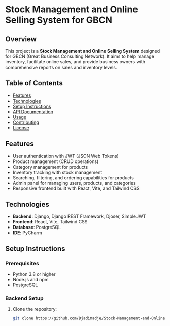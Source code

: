 # Stock Management and Online Selling System for GBCN

## Overview

This project is a **Stock Management and Online Selling System** designed for GBCN (Great Business Consulting Network). It aims to help manage inventory, facilitate online sales, and provide business owners with comprehensive reports on sales and inventory levels.

## Table of Contents

- [Features](#features)
- [Technologies](#technologies)
- [Setup Instructions](#setup-instructions)
- [API Documentation](#api-documentation)
- [Usage](#usage)
- [Contributing](#contributing)
- [License](#license)

## Features

- User authentication with JWT (JSON Web Tokens)
- Product management (CRUD operations)
- Category management for products
- Inventory tracking with stock management
- Searching, filtering, and ordering capabilities for products
- Admin panel for managing users, products, and categories
- Responsive frontend built with React, Vite, and Tailwind CSS

## Technologies

- **Backend**: Django, Django REST Framework, Djoser, SimpleJWT
- **Frontend**: React, Vite, Tailwind CSS
- **Database**: PostgreSQL
- **IDE**: PyCharm

## Setup Instructions

### Prerequisites

- Python 3.8 or higher
- Node.js and npm
- PostgreSQL

### Backend Setup

1. Clone the repository:
   ```bash
   git clone https://github.com/Djadimadje/Stock-Management-and-Online-Selling-System-for-GBCN.git
